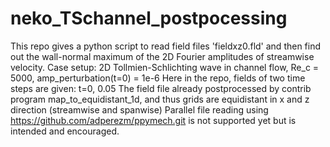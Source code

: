 # neko_TSchannel_postpocessing
This repo gives a python script to read field files 'fieldxz0.fld' and then find out the wall-normal maximum of the 2D Fourier amplitudes of streamwise velocity.
Case setup: 2D Tollmien-Schlichting wave in channel flow, Re_c = 5000, amp_perturbation(t=0) = 1e-6
Here in the repo, fields of two time steps are given: t=0, 0.05
The field file already postprocessed by contrib program map_to_equidistant_1d, and thus grids are equidistant in x and z direction (streamwise and spanwise)
Parallel file reading using https://github.com/adperezm/ppymech.git is not supported yet but is intended and encouraged.
